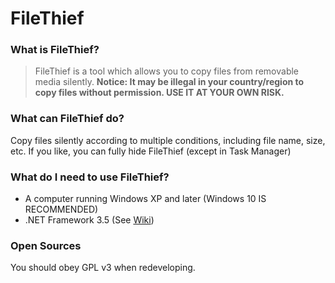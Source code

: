 # FileThief
### What is FileThief?
> FileThief is a tool which allows you to copy files from removable media silently.
**Notice: It may be illegal in your country/region to copy files without permission. USE IT AT YOUR OWN RISK.**

### What can FileThief do?
Copy files silently according to multiple conditions, including file name, size, etc.
If you like, you can fully hide FileThief (except in Task Manager)

### What do I need to use FileThief?
- A computer running Windows XP and later (Windows 10 IS RECOMMENDED)
- .NET Framework 3.5 (See [Wiki](https://github.com/Robotxm/FileThief/wiki/System-Requirements "Wiki"))

### Open Sources
You should obey GPL v3 when redeveloping.
